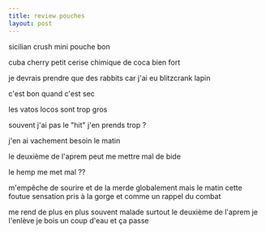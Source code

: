 ```yaml
---
title: review pouches
layout: post
---
```


sicilian crush
mini pouche
bon

cuba cherry
petit
cerise chimique de coca
bien fort

je devrais prendre que des rabbits
car j'ai eu blitzcrank lapin

c'est bon quand c'est sec

les vatos locos sont trop gros

souvent j'ai pas le "hit"
j'en prends trop ?

j'en ai vachement besoin le matin

le deuxième de l'aprem peut me mettre mal de bide

le hemp me met mal ??

m'empêche de sourire
et de la merde globalement
mais le matin cette foutue sensation
pris à la gorge et comme un rappel du combat

me rend de plus en plus souvent malade
surtout le deuxième de l'aprem
je l'enlève je bois un coup d'eau et ça passe
